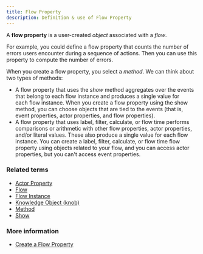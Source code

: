 ```yaml
---
title: Flow Property 
description: Definition & use of Flow Property 
---
```

A **flow property** is a user-created *object* associated with a *flow*.

For example, you could define a flow property that counts the number of errors users encounter during a sequence of actions. Then you can use this property to compute the number of errors.

When you create a flow property, you select a *method*. We can think about two types of methods:

- A flow property that uses the *show* method aggregates over the events that belong to each flow instance and produces a single value for each flow instance. When you create a flow property using the show method, you can choose objects that are tied to the events (that is, event properties, actor properties, and flow properties).
- A flow property that uses label, filter, calculate, or flow time performs comparisons or arithmetic with other flow properties, actor properties, and/or literal values. These also produce a single value for each flow instance. You can create a label, filter, calculate, or flow time flow property using objects related to your flow, and you can access actor properties, but you can't access event properties.

### Related terms

- [Actor Property](../actor-property)
- [Flow](../flow)
- [Flow Instance](../flow-instance)
- [Knowledge Object (knob)](../knowledge-object-knob)
- [Method](../method)
- [Show](../show-actor-flow-property)

### More information

- [Create a Flow Property](https://scuba.atlassian.net/wiki/spaces/SGV/pages/2139259375/Create+a+Flow+Property+v5)